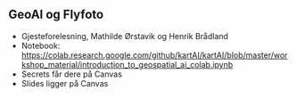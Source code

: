 ## GeoAI og Flyfoto
* Gjesteforelesning, Mathilde Ørstavik og Henrik Brådland
* Notebook: https://colab.research.google.com/github/kartAI/kartAI/blob/master/workshop_material/introduction_to_geospatial_ai_colab.ipynb
* Secrets får dere på Canvas
* Slides ligger på Canvas